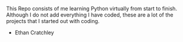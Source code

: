 This Repo consists of me learning Python virtually from start to finish. Although I do not add everything I have coded, these are a lot of the projects that I started out with coding.

- Ethan Cratchley
